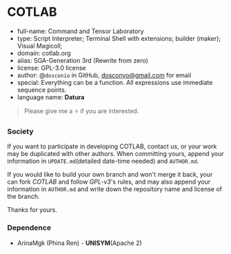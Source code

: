 # COTLAB

- full-name: Command and Tensor Laboratory
- type: Script Interpreter; Terminal Shell with extensions; builder (maker); Visual Magicoll;
- domain: cotlab.org
- alias: SGA-Generation 3rd (Rewrite from zero)
- license: GPL-3.0 license
- author: @`dosconio` in GitHub, dosconyo@gmail.com for email 
- special: Everything can be a function. All expressions use immediate sequence points.
- language name: **Datura**

> Please give me a :star: if you are interested.

### Society

If you want to participate in developing COTLAB, contact us, or your work may be duplicated with other authors. When committing yours, append your information in `UPDATE.md`(detailed date-time needed) and `AUTHOR.md`.

If you would like to build your own branch and won't merge it back, your can fork *COTLAB* and follow *GPL-v3*'s rules, and may also append your information in `AUTHOR.md` and write down the repository name and license of the branch.

Thanks for yours.

### Dependence

- ArinaMgk (Phina Ren) - **UNISYM**(Apache 2)
